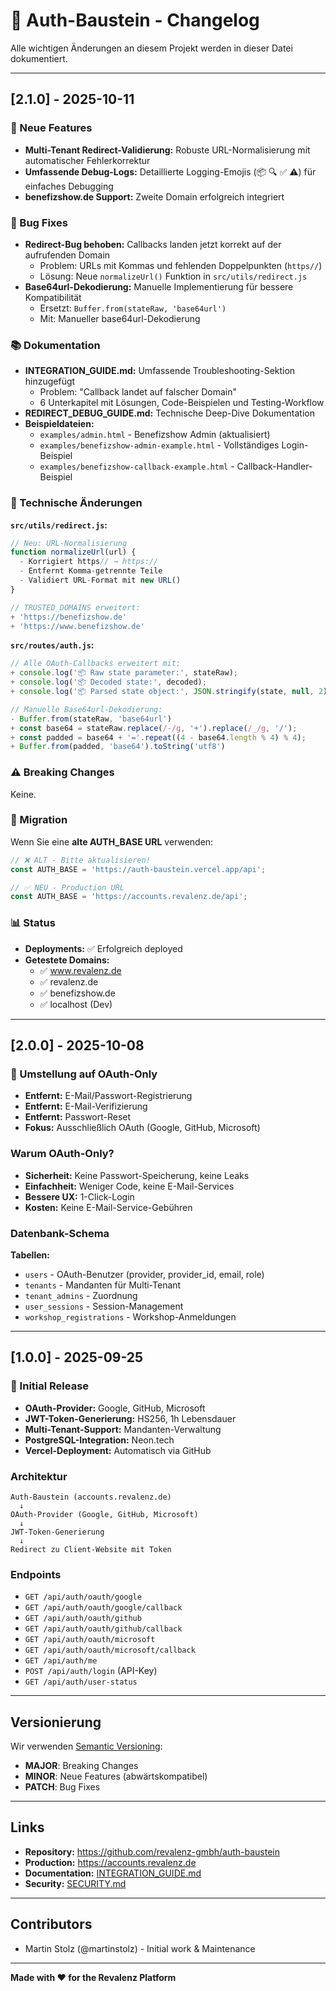 # 📝 Auth-Baustein - Changelog

Alle wichtigen Änderungen an diesem Projekt werden in dieser Datei dokumentiert.

---

## [2.1.0] - 2025-10-11

### 🚀 Neue Features

- **Multi-Tenant Redirect-Validierung:** Robuste URL-Normalisierung mit automatischer Fehlerkorrektur
- **Umfassende Debug-Logs:** Detaillierte Logging-Emojis (📦 🔍 ✅ ⚠️) für einfaches Debugging
- **benefizshow.de Support:** Zweite Domain erfolgreich integriert

### 🐛 Bug Fixes

- **Redirect-Bug behoben:** Callbacks landen jetzt korrekt auf der aufrufenden Domain
  - Problem: URLs mit Kommas und fehlenden Doppelpunkten (`https//`)
  - Lösung: Neue `normalizeUrl()` Funktion in `src/utils/redirect.js`
- **Base64url-Dekodierung:** Manuelle Implementierung für bessere Kompatibilität
  - Ersetzt: `Buffer.from(stateRaw, 'base64url')` 
  - Mit: Manueller base64url-Dekodierung

### 📚 Dokumentation

- **INTEGRATION_GUIDE.md:** Umfassende Troubleshooting-Sektion hinzugefügt
  - Problem: "Callback landet auf falscher Domain"
  - 6 Unterkapitel mit Lösungen, Code-Beispielen und Testing-Workflow
- **REDIRECT_DEBUG_GUIDE.md:** Technische Deep-Dive Dokumentation
- **Beispieldateien:**
  - `examples/admin.html` - Benefizshow Admin (aktualisiert)
  - `examples/benefizshow-admin-example.html` - Vollständiges Login-Beispiel
  - `examples/benefizshow-callback-example.html` - Callback-Handler-Beispiel

### 🔧 Technische Änderungen

**`src/utils/redirect.js`:**
```javascript
// Neu: URL-Normalisierung
function normalizeUrl(url) {
  - Korrigiert https// → https://
  - Entfernt Komma-getrennte Teile
  - Validiert URL-Format mit new URL()
}

// TRUSTED_DOMAINS erweitert:
+ 'https://benefizshow.de'
+ 'https://www.benefizshow.de'
```

**`src/routes/auth.js`:**
```javascript
// Alle OAuth-Callbacks erweitert mit:
+ console.log('📦 Raw state parameter:', stateRaw);
+ console.log('📦 Decoded state:', decoded);
+ console.log('📦 Parsed state object:', JSON.stringify(state, null, 2));

// Manuelle Base64url-Dekodierung:
- Buffer.from(stateRaw, 'base64url')
+ const base64 = stateRaw.replace(/-/g, '+').replace(/_/g, '/');
+ const padded = base64 + '='.repeat((4 - base64.length % 4) % 4);
+ Buffer.from(padded, 'base64').toString('utf8')
```

### ⚠️ Breaking Changes

Keine.

### 🔄 Migration

Wenn Sie eine **alte AUTH_BASE URL** verwenden:

```javascript
// ❌ ALT - Bitte aktualisieren!
const AUTH_BASE = 'https://auth-baustein.vercel.app/api';

// ✅ NEU - Production URL
const AUTH_BASE = 'https://accounts.revalenz.de/api';
```

### 📊 Status

- **Deployments:** ✅ Erfolgreich deployed
- **Getestete Domains:**
  - ✅ www.revalenz.de
  - ✅ revalenz.de
  - ✅ benefizshow.de
  - ✅ localhost (Dev)

---

## [2.0.0] - 2025-10-08

### 🚀 Umstellung auf OAuth-Only

- **Entfernt:** E-Mail/Passwort-Registrierung
- **Entfernt:** E-Mail-Verifizierung
- **Entfernt:** Passwort-Reset
- **Fokus:** Ausschließlich OAuth (Google, GitHub, Microsoft)

### Warum OAuth-Only?

- **Sicherheit:** Keine Passwort-Speicherung, keine Leaks
- **Einfachheit:** Weniger Code, keine E-Mail-Services
- **Bessere UX:** 1-Click-Login
- **Kosten:** Keine E-Mail-Service-Gebühren

### Datenbank-Schema

**Tabellen:**
- `users` - OAuth-Benutzer (provider, provider_id, email, role)
- `tenants` - Mandanten für Multi-Tenant
- `tenant_admins` - Zuordnung
- `user_sessions` - Session-Management
- `workshop_registrations` - Workshop-Anmeldungen

---

## [1.0.0] - 2025-09-25

### 🎉 Initial Release

- **OAuth-Provider:** Google, GitHub, Microsoft
- **JWT-Token-Generierung:** HS256, 1h Lebensdauer
- **Multi-Tenant-Support:** Mandanten-Verwaltung
- **PostgreSQL-Integration:** Neon.tech
- **Vercel-Deployment:** Automatisch via GitHub

### Architektur

```
Auth-Baustein (accounts.revalenz.de)
  ↓
OAuth-Provider (Google, GitHub, Microsoft)
  ↓
JWT-Token-Generierung
  ↓
Redirect zu Client-Website mit Token
```

### Endpoints

- `GET /api/auth/oauth/google`
- `GET /api/auth/oauth/google/callback`
- `GET /api/auth/oauth/github`
- `GET /api/auth/oauth/github/callback`
- `GET /api/auth/oauth/microsoft`
- `GET /api/auth/oauth/microsoft/callback`
- `GET /api/auth/me`
- `POST /api/auth/login` (API-Key)
- `GET /api/auth/user-status`

---

## Versionierung

Wir verwenden [Semantic Versioning](https://semver.org/):

- **MAJOR**: Breaking Changes
- **MINOR**: Neue Features (abwärtskompatibel)
- **PATCH**: Bug Fixes

---

## Links

- **Repository:** https://github.com/revalenz-gmbh/auth-baustein
- **Production:** https://accounts.revalenz.de
- **Documentation:** [INTEGRATION_GUIDE.md](./INTEGRATION_GUIDE.md)
- **Security:** [SECURITY.md](./SECURITY.md)

---

## Contributors

- Martin Stolz (@martinstolz) - Initial work & Maintenance

---

**Made with ❤️ for the Revalenz Platform**



